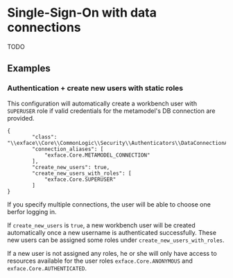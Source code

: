 # Single-Sign-On with data connections

TODO

## Examples

### Authentication + create new users with static roles

This configuration will automatically create a workbench user with `SUPERUSER` role
if valid credentials for the metamodel's DB connection are provided.

```
{
		"class": "\\exface\\Core\\CommonLogic\\Security\\Authenticators\\DataConnectionAuthenticator",
		"connection_aliases": [
			"exface.Core.METAMODEL_CONNECTION"
		],
		"create_new_users": true,
		"create_new_users_with_roles": [
			"exface.Core.SUPERUSER"
		]
}

```

If you specify multiple connections, the user will be able to choose one berfor logging in.

If `create_new_users` is `true`, a new workbench user will be created automatically once
a new username is authenticated successfully. These new users can be assigned some roles
under `create_new_users_with_roles`. 

If a new user is not assigned any roles, he or she will only have access to resources
available for the user roles `exface.Core.ANONYMOUS` and `exface.Core.AUTHENTICATED`.

